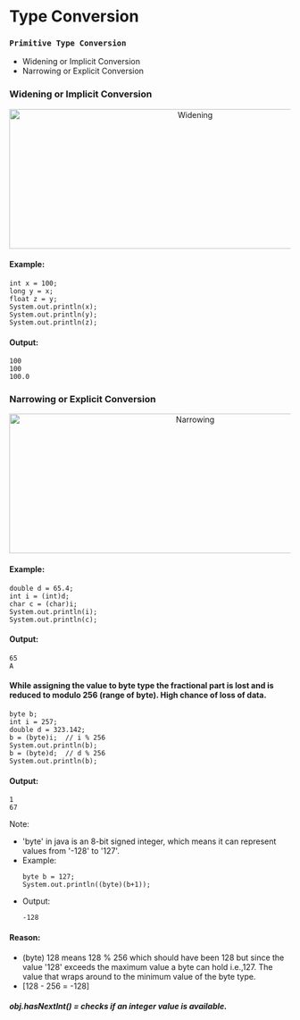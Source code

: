 # Type Conversion
### `Primitive Type Conversion`
- Widening or Implicit Conversion
- Narrowing or Explicit Conversion

### Widening or Implicit Conversion
<div align="center">
<img src = "https://lh5.googleusercontent.com/PBXTIq-dRaskSgq01IOITSLq-GuKOhqG_isgTaOBfrLKN8MNGchM4wMQXIAl0aCIsWx9PC3ymm515LB6kP-C1ExrAqST91YF1GLtBtXT91gLmS6IManib3XcE-QdmTPHnHsoxIg" alt="Widening" width="650" height="250">
</div>

#### Example:

```
int x = 100;
long y = x;
float z = y;
System.out.println(x);
System.out.println(y);
System.out.println(z);
```

#### Output:
```
100
100
100.0
```

### Narrowing or Explicit Conversion
<div align="center">
  <img src="https://media.geeksforgeeks.org/wp-content/uploads/20230428153049/Explicit-Type-Casting-Order-768.webp"alt="Narrowing" width="650" height="250">
</div>

#### Example:

```
double d = 65.4;
int i = (int)d;
char c = (char)i;
System.out.println(i);
System.out.println(c);
```
#### Output:
```
65
A
```
#### While assigning the value to byte type the fractional part is lost and is reduced to modulo 256 (range of byte). High chance of loss of data.
  ```
  byte b;
  int i = 257;
  double d = 323.142;
  b = (byte)i;  // i % 256
  System.out.println(b);
  b = (byte)d;  // d % 256
  System.out.println(b);
  ```
#### Output:
```
1
67
```

Note:
- 'byte' in java is an 8-bit signed integer, which means it can represent values from '-128' to '127'.
- Example:
  ```
  byte b = 127;
  System.out.println((byte)(b+1));
  ```
- Output:
  ```
  -128
  ```
#### Reason:
  - (byte) 128 means 128 % 256 which should have been 128 but since the value '128' exceeds the maximum value a byte can hold i.e.,127. The value that wraps around to the minimum value of the byte type. 
  - [128 - 256 = -128] 
  
##### obj.hasNextInt() = checks if an integer value is available.
